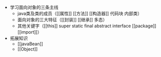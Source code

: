 - 学习面向对象的三条主线
	- java类及类的成员（[[属性]] [[方法]] [[构造器]] 代码块 内部类）
	- 面向对象的三大特征（[[封装]] [[继承]] 多态）
	- 其他关键字（[[this]] super static final abstract interface [[package]] [[import]]）
- 拓展知识
	- [[javaBean]]
	- [[Object]]


